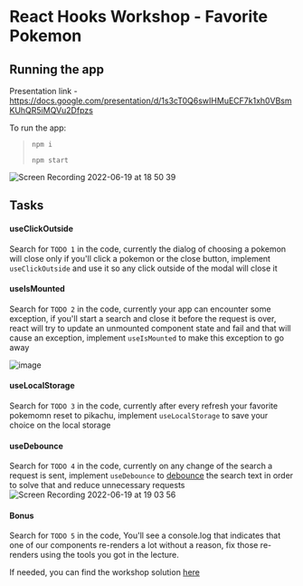 # React Hooks Workshop - Favorite Pokemon

## Running the app

Presentation link - https://docs.google.com/presentation/d/1s3cT0Q6swIHMuECF7k1xh0VBsmKUhQR5iMQVu2Dfpzs

To run the app:

> `npm i`
>
> `npm start`

![Screen Recording 2022-06-19 at 18 50 39](https://user-images.githubusercontent.com/65164924/174489650-3e64d3c1-c9f7-4f46-bb30-3a5ea409bd90.gif)

## Tasks

#### useClickOutside

Search for `TODO 1` in the code, currently the dialog of choosing a pokemon will close only if you'll click a pokemon or the close button, implement `useClickOutside` and use it so any click outside of the modal will close it

#### useIsMounted

Search for `TODO 2` in the code, currently your app can encounter some exception, if you'll start a search and close it before the request is over, react will try to update an unmounted component state and fail and that will cause an exception, implement `useIsMounted` to make this exception to go away

![image](https://user-images.githubusercontent.com/65164924/174626589-033fbcf7-cc92-45ba-b64a-375cf1692fc9.png)

#### useLocalStorage

Search for `TODO 3` in the code, currently after every refresh your favorite pokemomn reset to pikachu, implement `useLocalStorage` to save your choice on the local storage

#### useDebounce

Search for `TODO 4` in the code, currently on any change of the search a request is sent, implement `useDebounce` to [debounce](https://levelup.gitconnected.com/debounce-in-javascript-improve-your-applications-performance-5b01855e086) the search text in order to solve that and reduce unnecessary requests
![Screen Recording 2022-06-19 at 19 03 56](https://user-images.githubusercontent.com/65164924/174489980-daad1c80-73e4-40d2-a155-bb6b51af35be.gif)

#### Bonus

Search for `TODO 5` in the code, You'll see a console.log that indicates that one of our components re-renders a lot without a reason, fix those re-renders using the tools you got in the lecture.




If needed, you can find the workshop solution [here](https://github.com/monday-u-com/workshop-12/pull/2)
